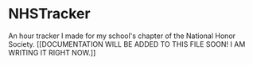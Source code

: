 # NHSTracker
An hour tracker I made for my school's chapter of the National Honor Society.
[[DOCUMENTATION WILL BE ADDED TO THIS FILE SOON! I AM WRITING IT RIGHT NOW.]]
